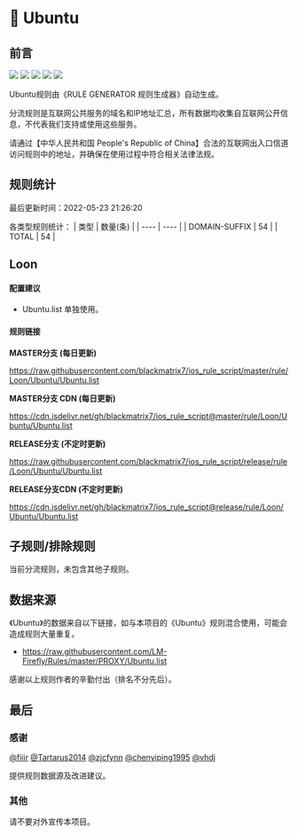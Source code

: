 # 🧸 Ubuntu

## 前言

![](https://shields.io/badge/-移除重复规则-ff69b4) ![](https://shields.io/badge/-DOMAIN与DOMAIN--SUFFIX合并-green) ![](https://shields.io/badge/-DOMAIN--SUFFIX间合并-critical) ![](https://shields.io/badge/-DOMAIN--SUFFIX与DOMAIN--KEYWORD合并-blue) ![](https://shields.io/badge/-IP--CIDR(6)合并-blueviolet) 

Ubuntu规则由《RULE GENERATOR 规则生成器》自动生成。

分流规则是互联网公共服务的域名和IP地址汇总，所有数据均收集自互联网公开信息，不代表我们支持或使用这些服务。

请通过【中华人民共和国 People's Republic of China】合法的互联网出入口信道访问规则中的地址，并确保在使用过程中符合相关法律法规。

## 规则统计

最后更新时间：2022-05-23 21:26:20

各类型规则统计：
| 类型 | 数量(条)  | 
| ---- | ----  |
| DOMAIN-SUFFIX | 54  | 
| TOTAL | 54  | 


## Loon 

#### 配置建议
- Ubuntu.list 单独使用。

#### 规则链接
**MASTER分支 (每日更新)**

https://raw.githubusercontent.com/blackmatrix7/ios_rule_script/master/rule/Loon/Ubuntu/Ubuntu.list

**MASTER分支 CDN (每日更新)**

https://cdn.jsdelivr.net/gh/blackmatrix7/ios_rule_script@master/rule/Loon/Ubuntu/Ubuntu.list

**RELEASE分支 (不定时更新)**

https://raw.githubusercontent.com/blackmatrix7/ios_rule_script/release/rule/Loon/Ubuntu/Ubuntu.list

**RELEASE分支CDN (不定时更新)**

https://cdn.jsdelivr.net/gh/blackmatrix7/ios_rule_script@release/rule/Loon/Ubuntu/Ubuntu.list

## 子规则/排除规则


当前分流规则，未包含其他子规则。

## 数据来源

《Ubuntu》的数据来自以下链接，如与本项目的《Ubuntu》规则混合使用，可能会造成规则大量重复。

- https://raw.githubusercontent.com/LM-Firefly/Rules/master/PROXY/Ubuntu.list


感谢以上规则作者的辛勤付出（排名不分先后）。

## 最后

### 感谢

[@fiiir](https://github.com/fiiir) [@Tartarus2014](https://github.com/Tartarus2014) [@zjcfynn](https://github.com/zjcfynn) [@chenyiping1995](https://github.com/chenyiping1995) [@vhdj](https://github.com/vhdj)

提供规则数据源及改进建议。

### 其他

请不要对外宣传本项目。